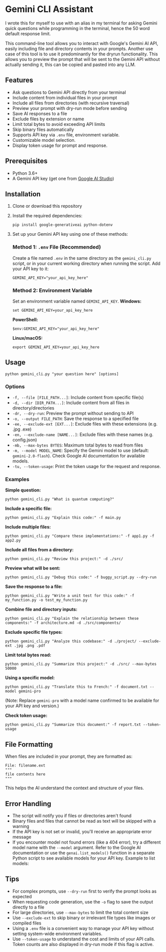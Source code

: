 # Gemini CLI Assistant

I wrote this for myself to use with an alias in my terminal for asking Gemini quick questions while programming in the terminal, hence the 50 word default response limit.

This command-line tool allows you to interact with Google's Gemini AI API, easily including file and directory contents in your prompts. 
Another use case of this tool is to use it predominantly for the dryrun functionality. This allows you to preview the prompt that will be sent to the Gemini API without actually sending it, this can be copied and pasted into any LLM.

## Features

- Ask questions to Gemini API directly from your terminal
- Include content from individual files in your prompt
- Include all files from directories (with recursive traversal)
- Preview your prompt with dry-run mode before sending
- Save AI responses to a file
- Exclude files by extension or name
- Limit total bytes to avoid exceeding API limits
- Skip binary files automatically
- Supports API key via `.env` file, environment variable.
- Customizable model selection.
- Display token usage for prompt and response.

## Prerequisites

- Python 3.6+
- A Gemini API key (get one from [Google AI Studio](https://aistudio.google.com/))

## Installation

1. Clone or download this repository
2. Install the required dependencies:
   ```
   pip install google-generativeai python-dotenv
   ```
3. Set up your Gemini API key using one of these methods:

   ### Method 1: `.env` File (Recommended)
   Create a file named `.env` in the same directory as the `gemini_cli.py` script, or in your current working directory when running the script. Add your API key to it:
   ```
   GEMINI_API_KEY="your_api_key_here"
   ```

   ### Method 2: Environment Variable
   Set an environment variable named `GEMINI_API_KEY`.
   **Windows:**
   ```
   set GEMINI_API_KEY=your_api_key_here
   ```
   
   **PowerShell:**
   ```
   $env:GEMINI_API_KEY="your_api_key_here"
   ```
   
   **Linux/macOS:**
   ```
   export GEMINI_API_KEY=your_api_key_here
   ```

## Usage

```
python gemini_cli.py "your question here" [options]
```

### Options

- `-f, --file [FILE_PATH...]`: Include content from specific file(s)
- `-d, --dir [DIR_PATH...]`: Include content from all files in directory/directories
- `-dr, --dry-run`: Preview the prompt without sending to API
- `-o, --output FILE_PATH`: Save the response to a specified file
- `-ee, --exclude-ext [EXT...]`: Exclude files with these extensions (e.g. .jpg .exe)
- `-en, --exclude-name [NAME...]`: Exclude files with these names (e.g. config.json)
- `-mb, --max-bytes BYTES`: Maximum total bytes to read from files
- `-m, --model MODEL_NAME`: Specify the Gemini model to use (default: `gemini-2.0-flash`). Check Google AI documentation for available models.
- `-tu, --token-usage`: Print the token usage for the request and response.

### Examples

**Simple question:**
```
python gemini_cli.py "What is quantum computing?"
```

**Include a specific file:**
```
python gemini_cli.py "Explain this code:" -f main.py
```

**Include multiple files:**
```
python gemini_cli.py "Compare these implementations:" -f app1.py -f app2.py
```

**Include all files from a directory:**
```
python gemini_cli.py "Review this project:" -d ./src/
```

**Preview what will be sent:**
```
python gemini_cli.py "Debug this code:" -f buggy_script.py --dry-run
```

**Save the response to a file:**
```
python gemini_cli.py "Write a unit test for this code:" -f my_function.py -o test_my_function.py
```

**Combine file and directory inputs:**
```
python gemini_cli.py "Explain the relationship between these components:" -f architecture.md -d ./src/components/
```

**Exclude specific file types:**
```
python gemini_cli.py "Analyze this codebase:" -d ./project/ --exclude-ext .jpg .png .pdf
```

**Limit total bytes read:**
```
python gemini_cli.py "Summarize this project:" -d ./src/ --max-bytes 50000
```

**Using a specific model:**
```
python gemini_cli.py "Translate this to French:" -f document.txt --model gemini-pro
```
(Note: Replace `gemini-pro` with a model name confirmed to be available for your API key and version.)

**Check token usage:**
```
python gemini_cli.py "Summarize this document:" -f report.txt --token-usage
```

## File Formatting

When files are included in your prompt, they are formatted as:

```
File: filename.ext
"""
file contents here
"""
```

This helps the AI understand the context and structure of your files.

## Error Handling

- The script will notify you if files or directories aren't found
- Binary files and files that cannot be read as text will be skipped with a warning
- If the API key is not set or invalid, you'll receive an appropriate error message
- If you encounter model not found errors (like a 404 error), try a different model name with the `--model` argument. Refer to the Google AI documentation or use the `genai.list_models()` function in a separate Python script to see available models for your API key. Example to list models:

## Tips

- For complex prompts, use `--dry-run` first to verify the prompt looks as expected
- When requesting code generation, use the `-o` flag to save the output directly to a file
- For large directories, use `--max-bytes` to limit the total content size
- Use `--exclude-ext` to skip binary or irrelevant file types like images or compiled files
- Using a `.env` file is a convenient way to manage your API key without setting system-wide environment variables.
- Use `--token-usage` to understand the cost and limits of your API calls. Token counts are also displayed in dry-run mode if this flag is active.
